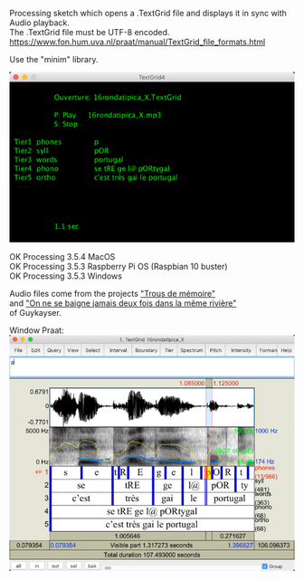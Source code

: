 Processing sketch which opens a .TextGrid file and displays it in sync with Audio playback.  
The .TextGrid file must be UTF-8 encoded.  
https://www.fon.hum.uva.nl/praat/manual/TextGrid_file_formats.html

Use the "minim" library.

![Texte alternatif](TextGrid4.png)

OK Processing 3.5.4 MacOS  
OK Processing 3.5.3 Raspberry Pi OS (Raspbian 10 buster)  
OK Processing 3.5.3 Windows  

Audio files come from the projects ["Trous de mémoire"](https://guykayser.autoportrait.com/objetconversationnel/trous-de-memoire)  
and ["On ne se baigne jamais deux fois dans la même rivière"](https://guykayser.autoportrait.com/autoportrait-collec/on-ne-se-baigne-jamais-deux-fois-dans-la-meme-riviere)  
of Guykayser.  

Window Praat:  
![Texte alternatif](PraatWindow.png)
